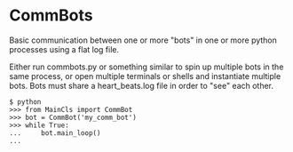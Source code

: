 # CommBots
Basic communication between one or more "bots" in one or more python processes using a flat log file.

Either run commbots.py or something similar to spin up multiple bots in the same process, or open multiple terminals or shells and instantiate multiple bots. Bots must share a heart_beats.log file in order to "see" each other.
```
$ python
>>> from MainCls import CommBot
>>> bot = CommBot('my_comm_bot')
>>> while True:
...     bot.main_loop()
...
```